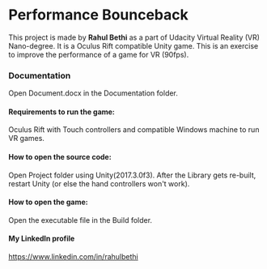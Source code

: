 # Performance Bounceback
This project is made by **Rahul Bethi** as a part of Udacity Virtual Reality (VR) Nano-degree.
It is a Oculus Rift compatible Unity game. This is an exercise to improve the performance of a game for VR (90fps).

### Documentation
Open Document.docx in the Documentation folder.

#### Requirements to run the game:
Oculus Rift with Touch controllers and compatible Windows machine to run VR games.

#### How to open the source code:
Open Project folder using Unity(2017.3.0f3).
After the Library gets re-built, restart Unity (or else the hand controllers won't work).

#### How to open the game:
Open the executable file in the Build folder.

#### My LinkedIn profile
https://www.linkedin.com/in/rahulbethi